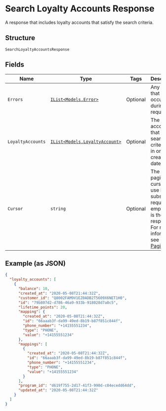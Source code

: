 
# Search Loyalty Accounts Response

A response that includes loyalty accounts that satisfy the search criteria.

## Structure

`SearchLoyaltyAccountsResponse`

## Fields

| Name | Type | Tags | Description |
|  --- | --- | --- | --- |
| `Errors` | [`IList<Models.Error>`](/doc/models/error.md) | Optional | Any errors that occurred during the request. |
| `LoyaltyAccounts` | [`IList<Models.LoyaltyAccount>`](/doc/models/loyalty-account.md) | Optional | The loyalty accounts that met the search criteria,  <br>in order of creation date. |
| `Cursor` | `string` | Optional | The pagination cursor to use in a subsequent<br>request. If empty, this is the final response.<br>For more information,<br>see [Pagination](https://developer.squareup.com/docs/basics/api101/pagination). |

## Example (as JSON)

```json
{
  "loyalty_accounts": [
    {
      "balance": 10,
      "created_at": "2020-05-08T21:44:32Z",
      "customer_id": "Q8002FAM9V1EZ0ADB2T5609X6NET1H0",
      "id": "79b807d2-d786-46a9-933b-918028d7a8c5",
      "lifetime_points": 20,
      "mapping": {
        "created_at": "2020-05-08T21:44:32Z",
        "id": "66aaab3f-da99-49ed-8b19-b87f851c844f",
        "phone_number": "+14155551234",
        "type": "PHONE",
        "value": "+14155551234"
      },
      "mappings": [
        {
          "created_at": "2020-05-08T21:44:32Z",
          "id": "66aaab3f-da99-49ed-8b19-b87f851c844f",
          "phone_number": "+14155551234",
          "type": "PHONE",
          "value": "+14155551234"
        }
      ],
      "program_id": "d619f755-2d17-41f3-990d-c04ecedd64dd",
      "updated_at": "2020-05-08T21:44:32Z"
    }
  ]
}
```

